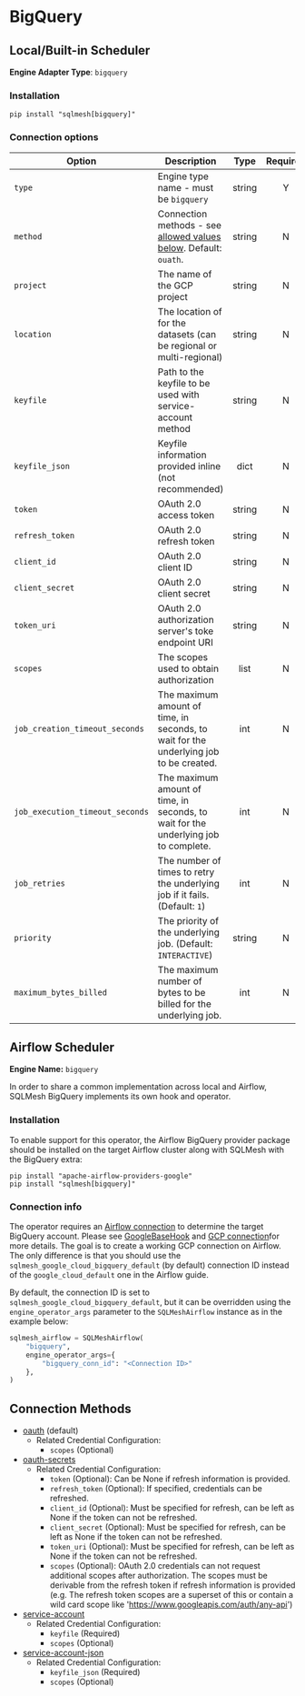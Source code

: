 # BigQuery

## Local/Built-in Scheduler

**Engine Adapter Type**: `bigquery`

### Installation
```
pip install "sqlmesh[bigquery]"
```

### Connection options

| Option                          | Description                                                                                                    |  Type  | Required |
|---------------------------------|----------------------------------------------------------------------------------------------------------------|:------:|:--------:|
| `type`                          | Engine type name - must be `bigquery`                                                                          | string |    Y     |
| `method`                        | Connection methods - see [allowed values below](#connection-methods). Default: `ouath`.                        | string |    N     |
| `project`                       | The name of the GCP project                                                                                    | string |    N     |
| `location`                      | The location of for the datasets (can be regional or multi-regional)                                           | string |    N     |
| `keyfile`                       | Path to the keyfile to be used with service-account method                                                     | string |    N     |
| `keyfile_json`                  | Keyfile information provided inline (not recommended)                                                          |  dict  |    N     |
| `token`                         | OAuth 2.0 access token                                                                                         | string |    N     |
| `refresh_token`                 | OAuth 2.0 refresh token                                                                                        | string |    N     |
| `client_id`                     | OAuth 2.0 client ID                                                                                            | string |    N     |
| `client_secret`                 | OAuth 2.0 client secret                                                                                        | string |    N     |
| `token_uri`                     | OAuth 2.0 authorization server's toke endpoint URI                                                             | string |    N     |
| `scopes`                        | The scopes used to obtain authorization                                                                        |  list  |    N     |
| `job_creation_timeout_seconds`  | The maximum amount of time, in seconds, to wait for the underlying job to be created.                          |  int   |    N     |
| `job_execution_timeout_seconds` | The maximum amount of time, in seconds, to wait for the underlying job to complete.                            |  int   |    N     |
| `job_retries`                   | The number of times to retry the underlying job if it fails. (Default: `1`)                                    |  int   |    N     |
| `priority`                      | The priority of the underlying job. (Default: `INTERACTIVE`)                                                   | string |    N     |
| `maximum_bytes_billed`          | The maximum number of bytes to be billed for the underlying job.                                               |  int   |    N     |

## Airflow Scheduler
**Engine Name:** `bigquery`

In order to share a common implementation across local and Airflow, SQLMesh BigQuery implements its own hook and operator.

### Installation

To enable support for this operator, the Airflow BigQuery provider package should be installed on the target Airflow cluster along with SQLMesh with the BigQuery extra:
```
pip install "apache-airflow-providers-google"
pip install "sqlmesh[bigquery]"
```

### Connection info

The operator requires an [Airflow connection](https://airflow.apache.org/docs/apache-airflow/stable/howto/connection.html) to determine the target BigQuery account. Please see [GoogleBaseHook](https://airflow.apache.org/docs/apache-airflow-providers-google/stable/_api/airflow/providers/google/common/hooks/base_google/index.html#airflow.providers.google.common.hooks.base_google.GoogleBaseHook) and [GCP connection](https://airflow.apache.org/docs/apache-airflow-providers-google/stable/connections/gcp.html)for more details. The goal is to create a working GCP connection on Airflow. The only difference is that you should use the `sqlmesh_google_cloud_bigquery_default` (by default) connection ID instead of the `google_cloud_default` one in the Airflow guide.

By default, the connection ID is set to `sqlmesh_google_cloud_bigquery_default`, but it can be overridden using the `engine_operator_args` parameter to the `SQLMeshAirflow` instance as in the example below:
```python linenums="1"
sqlmesh_airflow = SQLMeshAirflow(
    "bigquery",
    engine_operator_args={
        "bigquery_conn_id": "<Connection ID>"
    },
)
```

## Connection Methods
- [oauth](https://google-auth.readthedocs.io/en/master/reference/google.auth.html#google.auth.default) (default)
    - Related Credential Configuration:
        - `scopes` (Optional)
- [oauth-secrets](https://google-auth.readthedocs.io/en/stable/reference/google.oauth2.credentials.html)
    - Related Credential Configuration:
        - `token` (Optional): Can be None if refresh information is provided.
        - `refresh_token` (Optional): If specified, credentials can be refreshed.
        - `client_id` (Optional): Must be specified for refresh, can be left as None if the token can not be refreshed.
        - `client_secret` (Optional): Must be specified for refresh, can be left as None if the token can not be refreshed.
        - `token_uri` (Optional): Must be specified for refresh, can be left as None if the token can not be refreshed.
        - `scopes` (Optional): OAuth 2.0 credentials can not request additional scopes after authorization. The scopes must be derivable from the refresh token if refresh information is provided (e.g. The refresh token scopes are a superset of this or contain a wild card scope like 'https://www.googleapis.com/auth/any-api')
- [service-account](https://google-auth.readthedocs.io/en/master/reference/google.oauth2.service_account.html#google.oauth2.service_account.IDTokenCredentials.from_service_account_file)
    - Related Credential Configuration:
        - `keyfile` (Required)
        - `scopes` (Optional)
- [service-account-json](https://google-auth.readthedocs.io/en/master/reference/google.oauth2.service_account.html#google.oauth2.service_account.IDTokenCredentials.from_service_account_info)
    - Related Credential Configuration:
        - `keyfile_json` (Required)
        - `scopes` (Optional)